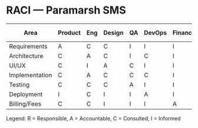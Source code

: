 # RACI — Paramarsh SMS

| Area | Product | Eng | Design | QA | DevOps | Finance | School Admin |
|---|---|---|---|---|---|---|---|
| Requirements | A | C | C | I | I | I | C |
| Architecture | C | A | C | I | C | I | I |
| UI/UX | C | I | A | C | I | I | I |
| Implementation | C | A | C | C | C | I | I |
| Testing | C | C | C | A | I | I | I |
| Deployment | I | C | I | I | A | I | I |
| Billing/Fees | C | C | I | I | I | A | I |

Legend: R = Responsible, A = Accountable, C = Consulted, I = Informed
